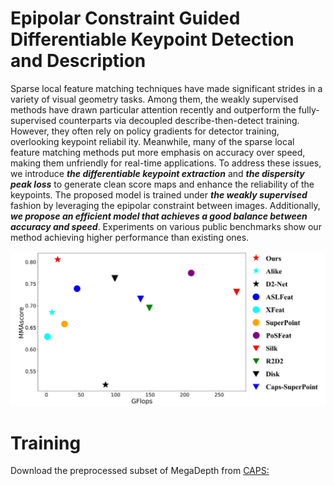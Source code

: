# Epipolar Constraint Guided Differentiable Keypoint Detection and Description

Sparse local feature matching techniques have made significant strides in a variety of visual geometry tasks. Among them, the weakly supervised methods have drawn particular attention recently and outperform the fully-supervised counterparts via decoupled describe-then-detect training. However, they often rely on policy gradients for detector training, overlooking keypoint reliabil
ity. Meanwhile, many of the sparse local feature matching methods put more emphasis on accuracy over speed, making them unfriendly for real-time applications. To address these issues, we introduce ***the differentiable keypoint extraction*** and ***the dispersity peak loss*** to generate clean score maps and enhance the reliability of the keypoints. The proposed model is trained under ***the weakly supervised*** fashion by leveraging the epipolar constraint between images. Additionally, ***we propose an efficient model that achieves a good balance between accuracy and speed***. Experiments on various public benchmarks show our method achieving higher performance than existing ones.

![image](https://github.com/FYL0123/WSDK/blob/main/imgs/gflops.jpg)

# Training
Download the preprocessed subset of MegaDepth from [CAPS:](https://github.com/qianqianwang68/caps)
